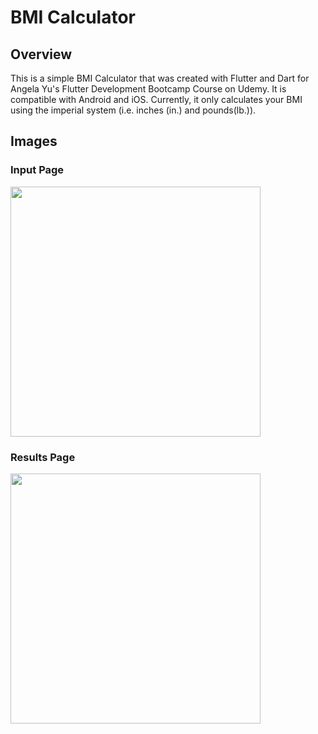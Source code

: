 # BMI Calculator

## Overview
This is a simple BMI Calculator that was created with Flutter and Dart for Angela Yu's Flutter Development Bootcamp Course on Udemy. It is compatible with Android and iOS. Currently, it only calculates your BMI using the imperial system (i.e. inches (in.) and pounds(lb.)).

## Images
### Input Page
<img src="https://i.imgur.com/qYBUDsN.jpg" width="400" />

### Results Page
<img src="https://i.imgur.com/3OBUFIZ.jpg" width="400" />


